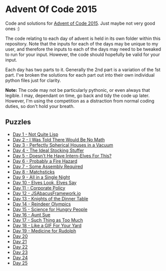 # Advent Of Code 2015
Code and solutions for [Advent of Code 2015](http://adventofcode.com/2015).
Just maybe not very good ones :)

The code relating to each day of advent is held in its own folder within this
repository. Note that the inputs for each of the days may be unique to my
user, and therefore the inputs to each of the days may need to be tweaked to
run for your input. However, the code should hopefully be valid for your
input.

Each day has two parts to it. Generally the 2nd part is a variation of the 1st
part. I've broken the solutions for each part out into their own individual
python files just for clarity.

**Note:** The code may not be particularly pythonic, or even always that legible.
I may, dependant on time, go back and tidy the code up later. However, I'm
using the competition as a distraction from normal coding duties, so don't
hold your breath.

## Puzzles

  * [Day 1 - Not Quite Lisp](./day_01/README.md)
  * [Day 2 - I Was Told There Would Be No Math](./day_02/README.md)
  * [Day 3 - Perfectly Spherical Houses in a Vacuum](./day_03/README.md)
  * [Day 4 - The Ideal Stocking Stuffer](./day_04/README.md)
  * [Day 5 - Doesn't He Have Intern-Elves For This?](./day_05/README.md)
  * [Day 6 - Probably a Fire Hazard](./day_06/README.md)
  * [Day 7 - Some Assembly Required](./day_07/README.md)
  * [Day 8 - Matchsticks](./day_08/README.md)
  * [Day 9 - All in a Single Night](./day_09/README.md)
  * [Day 10 - Elves Look, Elves Say](./day_10/README.md)
  * [Day 11 - Corporate Policy](./day_11/README.md)
  * [Day 12 - JSAbacusFramework.io](./day_12/README.md)
  * [Day 13 - Knights of the Dinner Table](./day_13/README.md)
  * [Day 14 - Reindeer Olympics](./day_14/README.md)
  * [Day 15 - Science for Hungry People](./day_15/README.md)
  * [Day 16 - Aunt Sue](./day_16/README.md)
  * [Day 17 - Such Thing as Too Much](./day_17/README.md)
  * [Day 18 - Like a GIF For Your Yard](./day_18/README.md)
  * [Day 19 - Medicine for Rudolph](./day_19/README.md)
  * [Day 20](./day_20/README.md)
  * [Day 21](./day_21/README.md)
  * [Day 22](./day_22/README.md)
  * [Day 23](./day_23/README.md)
  * [Day 24](./day_24/README.md)
  * [Day 25](./day_25/README.md)
